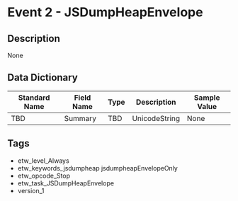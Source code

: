 # Event 2 - JSDumpHeapEnvelope

## Description
None

## Data Dictionary
|Standard Name|Field Name|Type|Description|Sample Value|
|---|---|---|---|---|
|TBD|Summary|TBD|UnicodeString|None|None|

## Tags
* etw_level_Always
* etw_keywords_jsdumpheap jsdumpheapEnvelopeOnly
* etw_opcode_Stop
* etw_task_JSDumpHeapEnvelope
* version_1